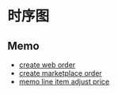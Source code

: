 # 时序图

## Memo

- [create web order](/cx/sequence/seq_create_web_order.md)
- [create marketplace order](/cx/sequence/seq_create_marketplace_order.md)
- [memo line item adjust price](/cx/sequence/seq_memo_line_item_adjust_price.md)
